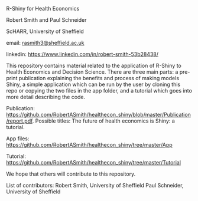 R-Shiny for Health Economics

Robert Smith and Paul Schneider

ScHARR, University of Sheffield

email: rasmith3@sheffield.ac.uk

linkedin: https://www.linkedin.com/in/robert-smith-53b28438/

This repository contains material related to the application of R-Shiny to Health Economics and Decision Science. There are three main parts: a pre-print publication explaining the benefits and process of making models Shiny, a simple application which can be run by the user by cloning this repo or copying the two files in the app folder, and a tutorial which goes into more detail describing the code.

Publication: https://github.com/RobertASmith/healthecon_shiny/blob/master/Publication/report.pdf. Possible titles: 
The future of health economics is Shiny: a tutorial.

App files: https://github.com/RobertASmith/healthecon_shiny/tree/master/App

Tutorial: https://github.com/RobertASmith/healthecon_shiny/tree/master/Tutorial

We hope that others will contribute to this repository.

List of contributors:
Robert Smith, University of Sheffield
Paul Schneider, University of Sheffield


